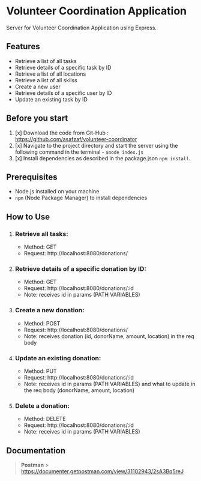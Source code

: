 # Volunteer Coordination Application

Server for Volunteer Coordination Application using Express.

## Features

- Retrieve a list of all tasks
- Retrieve details of a specific task by ID
- Retrieve a list of all locations
- Retrieve a list of all skilss
- Create a new user
- Retrieve details of a specific user by ID
- Update an existing task by ID

## Before you start

1. [x] Download the code from Git-Hub : https://github.com/asafzaf/volunteer-coordinator
2. [x] Navigate to the project directory and start the server using the following command in the terminal - `$node index.js`
3. [x] Install dependencies as described in the package.json `npm install`.

## Prerequisites

- Node.js installed on your machine
- `npm` (Node Package Manager) to install dependencies

## How to Use

1. ### **Retrieve all tasks:**
   - Method: GET
   - Request: http://localhost:8080/donations/
2. ### **Retrieve details of a specific donation by ID:**
   - Method: GET
   - Request: http://localhost:8080/donations/:id
   - Note: receives id in params (PATH VARIABLES)
3. ### **Create a new donation:**
   - Method: POST
   - Request: http://localhost:8080/donations/
   - Note: receives donation (id, donorName, amount, location) in the req body
4. ### **Update an existing donation:**
   - Method: PUT
   - Request: http://localhost:8080/donations/:id
   - Note: receives id in params (PATH VARIABLES) and what to update in the req body (donorName, amount, location)
5. ### **Delete a donation:**
   - Method: DELETE
   - Request: http://localhost:8080/donations/:id
   - Note: receives id in params (PATH VARIABLES)

## Documentation
> **Postman** > https://documenter.getpostman.com/view/31102943/2sA3Bq5reJ
